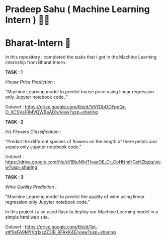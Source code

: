# Pradeep Sahu ( Machine Learning Intern ) 🚀🚀
# Bharat-Intern 🚀  

In this repository i completed the tasks that i got in the Machine Learning internship from Bharat Intern.

**TASK : 1**

*House Price Prediction :*

"Machine Learning model to predict house price using linear regression only Jupyter notebook code.."

Dataset : https://drive.google.com/file/d/1r5YDbOOFpgQr-O_XCSVa1RMVQWBeAlXv/view?usp=sharing


 **TASK : 2**

*Iris Flowers Classification :*

"Predict the different species of flowers on the length of there petals and sepals only Jupyter notebook code."

Dataset : https://drive.google.com/file/d/1BjuNlhtTIvaeOE_Cr_CoHNmHGxHZbzjq/view?usp=sharing


**TASK : 3** 

*Wine Quality Prediction :*

"Machine Learning model to predict the quality of wine using linear regression only Jupyter notebook code."

In this project i also used flask to deploy our Machine Learning model in a simple html web site.

Dataset : https://drive.google.com/file/d/1ql-stlf9sFA9MYVq1xszZ3IB_9FAkK4E/view?usp=sharing

